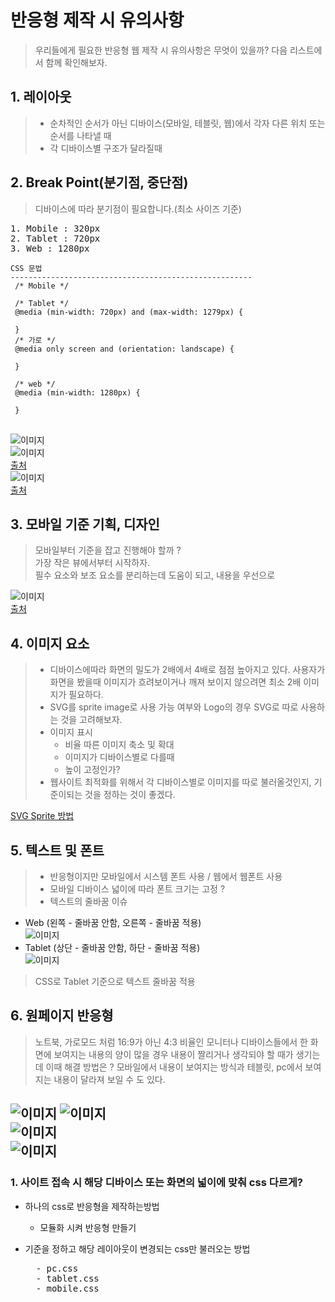 # 반응형 제작 시 유의사항  
> 우리들에게 필요한 반응형 웹 제작 시 유의사항은 무엇이 있을까? 다음 리스트에서 함께 확인해보자.  

## 1. 레이아웃  
> * 순차적인 순서가 아닌 디바이스(모바일, 테블릿, 웹)에서 각자 다른 위치 또는 순서를 나타낼 때  
> * 각 디바이스별 구조가 달라질때


## 2. Break Point(분기점, 중단점)
> 디바이스에 따라 분기점이 필요합니다.(최소 사이즈 기준)  
<pre>
1. Mobile : 320px
2. Tablet : 720px
3. Web : 1280px
<code>
CSS 문법
------------------------------------------------------
 /* Mobile */

 /* Tablet */
 @media (min-width: 720px) and (max-width: 1279px) {

 }
 /* 가로 */
 @media only screen and (orientation: landscape) {

 }

 /* web */
 @media (min-width: 1280px) {

 }
</code>
</pre>

![이미지](/img/responsive-breakpoint01.png)  
![이미지](/img/responsive-breakpoint02.png)  
[출처](https://uxplanet.org/responsive-design-best-practices-c6d3f5fd163b)  
![이미지](/img/responsive-breakpoint03.jpg)  
[출처](http://brand-maestro.com/place-powerful-breakpoints-responsive-web-design/)

## 3. 모바일 기준 기획, 디자인
> 모바일부터 기준을 잡고 진행해야 할까 ?  
> 가장 작은 뷰에서부터 시작하자.  
> 필수 요소와 보조 요소를 분리하는데 도움이 되고, 내용을 우선으로 

![이미지](/img/design-mobile-first.png)  
[출처](https://uxplanet.org/responsive-design-best-practices-c6d3f5fd163b)  


## 4. 이미지 요소  
> * 디바이스에따라 화면의 밀도가 2배에서 4배로 점점 높아지고 있다. 사용자가 화면을 봤을때 이미지가 흐려보이거나 깨져 보이지 않으려면 최소 2배 이미지가 필요하다.  
> * SVG를 sprite image로 사용 가능 여부와 Logo의 경우 SVG로 따로 사용하는 것을 고려해보자.
> * 이미지 표시
>   * 비율 따른 이미지 축소 및 확대
>   * 이미지가 디바이스별로 다를때
>   * 높이 고정인가?
> * 웹사이트 최적화를 위해서 각 디바이스별로 이미지를 따로 불러올것인지, 기준이되는 것을 정하는 것이 좋겠다.  

[SVG Sprite 방법](https://a11y.gitbook.io/graphics-aria/svg-graphics/sprites)

## 5. 텍스트 및 폰트  
> * 반응형이지만 모바일에서 시스템 폰트 사용 / 웹에서 웹폰트 사용  
> * 모바일 디바이스 넓이에 따라 폰트 크기는 고정 ?  
> * 텍스트의 줄바꿈 이슈  

* Web (왼쪽 - 줄바꿈 안함, 오른쪽 - 줄바꿈 적용)  
![이미지](/img/text.jpg) 
* Tablet (상단 - 줄바꿈 안함, 하단 - 줄바꿈 적용)    
![이미지](/img/text-nowrap.jpg)  
> CSS로 Tablet 기준으로 텍스트 줄바꿈 적용

## 6. 원페이지 반응형
> 노트북, 가로모드 처럼 16:9가 아닌 4:3 비율인 모니터나 디바이스들에서 한 화면에 보여지는 내용의 양이 많을 경우 내용이 짤리거나 생각되야 할 때가 생기는데 이때 해결 방법은 ? 모바일에서 내용이 보여지는 방식과 테블릿, pc에서 보여지는 내용이 달라져 보일 수 도 있다.

![이미지](/img/history-m-01.jpg) 
![이미지](/img/history-m-02.jpg)  
![이미지](/img/history-t-01.jpg)  
![이미지](/img/history-w-01.jpg)  
---
### 1. 사이트 접속 시 해당 디바이스 또는 화면의 넓이에 맞춰 css 다르게?  
* 하나의 css로 반응형을 제작하는방법
    * 모듈화 시켜 반응형 만들기

* 기준을 정하고 해당 레이아웃이 변경되는 css만 불러오는 방법
    <pre>
    - pc.css
    - tablet.css
    - mobile.css
    </pre>